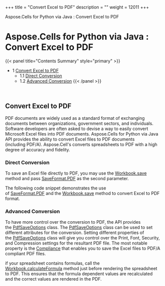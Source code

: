 +++
title = "Convert Excel to PDF" 
description = "" 
weight = 12011 
+++

Aspose.Cells for Python via Java : Convert Excel to PDF  

# Aspose.Cells for Python via Java : Convert Excel to PDF


{{< panel title="Contents Summary" style="primary" >}}
*   1 [Convert Excel to PDF](#ConvertExceltoPDF-ConvertExceltoPDF)
    *   1.1 [Direct Conversion](#ConvertExceltoPDF-DirectConversion)
    *   1.2 [Advanced Conversion](#ConvertExceltoPDF-AdvancedConversion)
{{< /panel >}}
 

 

## Convert Excel to PDF

PDF documents are widely used as a standard format of exchanging documents between organizations, government sectors, and individuals. Software developers are often asked to devise a way to easily convert Microsoft Excel files into PDF documents. Aspose.Cells for Python via Java API provides the ability to convert Excel files to PDF documents (including PDF/A). Aspose.Cell's converts spreadsheets to PDF with a high degree of accuracy and fidelity.

### Direct Conversion

To save an Excel file directly to PDF, you may use the [Workbook.save](https://apireference.aspose.com/cells/python/asposecells.api/workbook#save(java.lang.String,%20com.aspose.cells.SaveOptions)) method and pass [SaveFormat.PDF](https://apireference.aspose.com/cells/python/asposecells.api/saveformat#PDF) as the second parameter.

The following code snippet demonstrates the use of [SaveFormat.PDF](https://apireference.aspose.com/cells/python/asposecells.api/saveformat#PDF) and the [Workbook.save](https://apireference.aspose.com/cells/python/asposecells.api/workbook#save(java.lang.String,%20com.aspose.cells.SaveOptions)) method to convert Excel to PDF format.

### Advanced Conversion

To have more control over the conversion to PDF, the API provides the [PdfSaveOptions](https://apireference.aspose.com/cells/python/asposecells.api/PdfSaveOptions) class. The [PdfSaveOptions](https://apireference.aspose.com/cells/python/asposecells.api/PdfSaveOptions) class can be used to set different attributes for the conversion. Setting different properties of the [PdfSaveOptions](https://apireference.aspose.com/cells/python/asposecells.api/PdfSaveOptions) class will give you control over the Print, Font, Security, and Compression settings for the resultant PDF file. The most notable property is the [Compliance](https://apireference.aspose.com/cells/python/asposecells.api/pdfsaveoptions#Compliance) that enables you to save the Excel files to PDF/A compliant PDF files.

if your spreadsheet contains formulas, call the [Workbook.calculateFormula](https://apireference.aspose.com/cells/python/asposecells.api/workbook#calculateFormula()) method just before rendering the spreadsheet to PDF. This ensures that the formula dependent values are recalculated and the correct values are rendered in the PDF.

